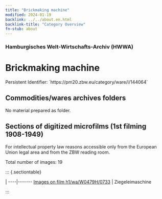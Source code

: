 ```yaml
---
title: "Brickmaking machine"
modified: 2024-01-19
backlink: ../../about.en.html
backlink-title: "Category Overview"
fn-stub: about
---
```


### Hamburgisches Welt-Wirtschafts-Archiv (HWWA)

# Brickmaking machine

<div class="hint">Persistent Identifier: `https://pm20.zbw.eu/category/ware/i/144064`</div>







## Commodities/wares archives folders





No material prepared as folder.



<a id="filmsections" />

## Sections of digitized microfilms (1st filming 1908-1949)

<p>For intellectual property law reasons accessible only from the European Union legal area and from the ZBW reading room.</p>



<p>Total number of images: 19</p>




::: {.sectiontable}

 | 
----|-------
<a class="btn" href="https://pm20.zbw.eu/film/h1/wa/W0479H/0733" rel="nofollow">Images on film h1/wa/W0479H/0733</a> | Ziegeleimaschine


:::
















